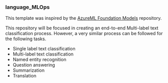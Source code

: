 ### language_MLOps

This template was inspired by the [AzureML Foundation Models](https://github.com/Azure/azureml-foundation-models) repository.

This repository will be focused in creating an end-to-end Multi-label text classification process. However, a very similar process can be followed for the following tasks.

* Single label text classification
* Multi-label text classification
* Named entity recognition
* Question answering
* Summarization
* Translation
